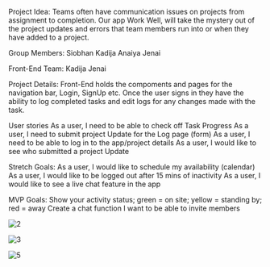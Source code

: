 Project Idea:
Teams often have communication issues on projects from assignment to completion.
Our app Work Well, will take the mystery out of the project updates and errors that team members run into or when they have added to a project.

Group Members:
Siobhan
Kadija
Anaiya
Jenai

Front-End Team: 
 Kadija 
 Jenai

Project Details: 
 Front-End holds the compoments and pages for the navigation bar, Login, SignUp etc.
 Once the user signs in they have the ability to log completed tasks and edit logs for any changes made with the task. 

User stories
As a user, I need to be able to check off Task Progress
As a user, I need to submit project Update for the Log page (form)
As a user, I need to be able to log in to the app/project details
As a user, I would like to see who submitted a project Update

Stretch Goals:
As a user, I would like to schedule my availability (calendar)
As a user, I would like to be logged out after 15 mins of inactivity
As a user, I would like to see a live chat feature in the app

MVP Goals:
Show your activity status; green = on site; yellow = standing by; red = away
Create a chat function
I want to be able to invite members

![2](https://user-images.githubusercontent.com/102195614/183227268-64f61dc3-8b29-4871-ab74-5cda9c5ea9bd.png)

![3](https://user-images.githubusercontent.com/102195614/183227285-cdeda309-2af9-4a74-aab1-456c79ea650c.png)

![5](https://user-images.githubusercontent.com/102195614/183227304-c3c35031-2c75-4ace-be18-2f1e4c855176.png)

